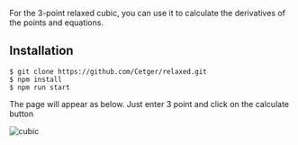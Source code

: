 For the 3-point relaxed cubic, you can use it to calculate the derivatives of the points and equations.

## Installation
    $ git clone https://github.com/Cetger/relaxed.git
    $ npm install
    $ npm run start

The page will appear as below. Just enter 3 point and click on the calculate button

![cubic](https://user-images.githubusercontent.com/31896026/108109081-80a14e80-70a2-11eb-8151-013c9d9a6720.png)
